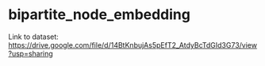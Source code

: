 # bipartite_node_embedding

Link to dataset: https://drive.google.com/file/d/14BtKnbujAs5pEfT2_AtdyBcTdGId3G73/view?usp=sharing
